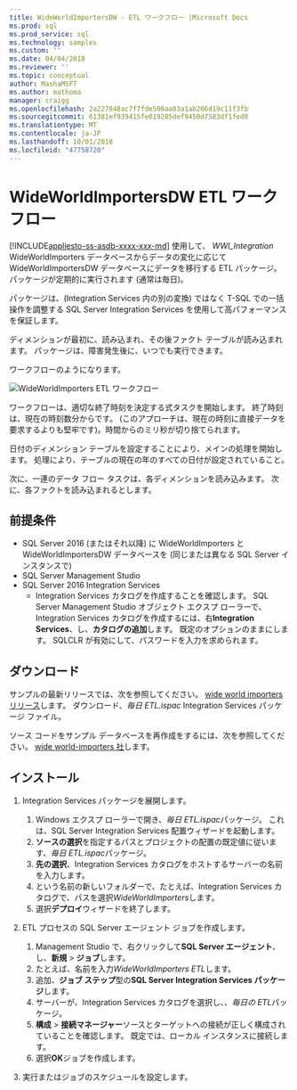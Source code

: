 ```yaml
---
title: WideWorldImportersDW - ETL ワークフロー |Microsoft Docs
ms.prod: sql
ms.prod_service: sql
ms.technology: samples
ms.custom: ''
ms.date: 04/04/2018
ms.reviewer: ''
ms.topic: conceptual
author: MashaMSFT
ms.author: mathoma
manager: craigg
ms.openlocfilehash: 2a227848ac7f7fde500aa03a1ab206d19c11f3fb
ms.sourcegitcommit: 61381ef939415fe019285def9450d7583df1fed0
ms.translationtype: MT
ms.contentlocale: ja-JP
ms.lasthandoff: 10/01/2018
ms.locfileid: "47758720"
---
```

# <a name="wideworldimportersdw-etl-workflow"></a>WideWorldImportersDW ETL ワークフロー
[!INCLUDE[appliesto-ss-asdb-xxxx-xxx-md](../includes/appliesto-ss-asdb-xxxx-xxx-md.md)]
使用して、 *WWI_Integration* WideWorldImporters データベースからデータの変化に応じて WideWorldImportersDW データベースにデータを移行する ETL パッケージ。 パッケージが定期的に実行されます (通常は毎日)。

パッケージは、(Integration Services 内の別の変換) ではなく T-SQL での一括操作を調整する SQL Server Integration Services を使用して高パフォーマンスを保証します。

ディメンションが最初に、読み込まれ、その後ファクト テーブルが読み込まれます。 パッケージは、障害発生後に、いつでも実行できます。

ワークフローのようになります。

 ![WideWorldImporters ETL ワークフロー](media/wide-world-importers/wideworldimporters-etl-workflow.png)

ワークフローは、適切な終了時刻を決定する式タスクを開始します。 終了時刻は、現在の時刻数分からです。 (このアプローチは、現在の時刻に直接データを要求するよりも堅牢です)。時間からのミリ秒が切り捨てられます。

日付のディメンション テーブルを設定することにより、メインの処理を開始します。 処理により、テーブルの現在の年のすべての日付が設定されていること。

次に、一連のデータ フロー タスクは、各ディメンションを読み込みます。 次に、各ファクトを読み込まれるとします。

## <a name="prerequisites"></a>前提条件

- SQL Server 2016 (またはそれ以降) に WideWorldImporters と WideWorldImportersDW データベースを (同じまたは異なる SQL Server インスタンスで)
- SQL Server Management Studio
- SQL Server 2016 Integration Services
  - Integration Services カタログを作成することを確認します。 SQL Server Management Studio オブジェクト エクスプ ローラーで、Integration Services カタログを作成するには、右**Integration Services**、し、**カタログの追加**します。 既定のオプションのままにします。 SQLCLR が有効にして、パスワードを入力を求められます。


## <a name="download"></a>ダウンロード

サンプルの最新リリースでは、次を参照してください。 [wide world importers リリース](http://go.microsoft.com/fwlink/?LinkID=800630)します。 ダウンロード、*毎日 ETL.ispac* Integration Services パッケージ ファイル。

ソース コードをサンプル データベースを再作成をするには、次を参照してください。 [wide world-importers 社](https://github.com/Microsoft/sql-server-samples/tree/master/samples/databases/wide-world-importers/wwi-integration-etl)します。

## <a name="install"></a>インストール

1. Integration Services パッケージを展開します。
   1. Windows エクスプ ローラーで開き、*毎日 ETL.ispac*パッケージ。 これは、SQL Server Integration Services 配置ウィザードを起動します。
   2. **ソースの選択**を指定するパスとプロジェクトの配置の既定値に従います、*毎日 ETL.ispac*パッケージ。
   3. **先の選択**、Integration Services カタログをホストするサーバーの名前を入力します。
   4. という名前の新しいフォルダーで、たとえば、Integration Services カタログで、パスを選択*WideWorldImporters*します。
   5. 選択**デプロイ**ウィザードを終了します。

2. ETL プロセスの SQL Server エージェント ジョブを作成します。
   1. Management Studio で、右クリックして**SQL Server エージェント**、し、**新規** > **ジョブ**します。
   2. たとえば、名前を入力*WideWorldImporters ETL*します。
   3. 追加、**ジョブ ステップ**型の**SQL Server Integration Services パッケージ**します。
   4. サーバーが、Integration Services カタログを選択し、、*毎日の ETL*パッケージ。
   5. **構成** > **接続マネージャー**ソースとターゲットへの接続が正しく構成されていることを確認します。 既定では、ローカル インスタンスに接続します。
   6. 選択**OK**ジョブを作成します。

3. 実行またはジョブのスケジュールを設定します。
